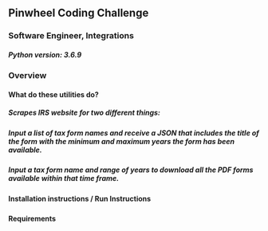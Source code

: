 ## Pinwheel Coding Challenge
### Software Engineer, Integrations

##### Python version: 3.6.9


### Overview
#### What do these utilities do?
##### Scrapes IRS website for two different things: 

##### Input a list of tax form names and receive a JSON that includes the title of the form with the minimum and maximum years the form has been available. 

##### Input a tax form name and range of years to download all the PDF forms available within that time frame. 

#### Installation instructions / Run Instructions
##### 

#### Requirements
#####